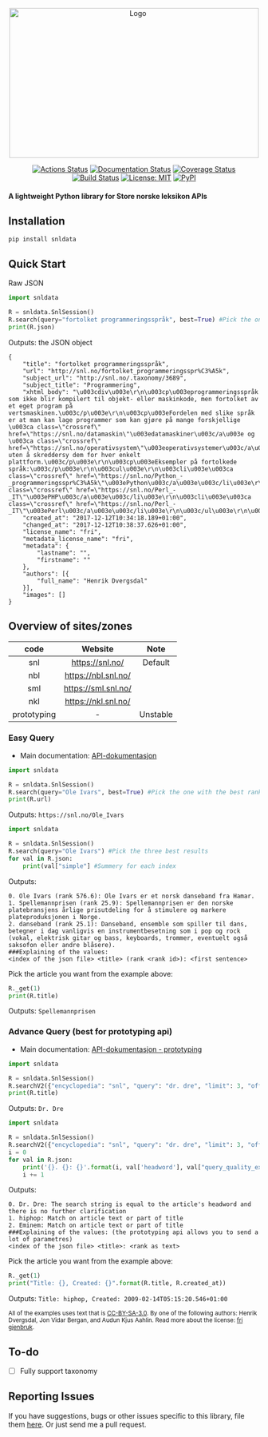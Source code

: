 <p align="center">
  <a href="https://github.com/DiFronzo/snldata"><img alt="Logo" width="500" height="300" src="https://snldata.readthedocs.io/en/latest/_static/snldata_logo.svg"></a>
</p>
<p align="center">
  <a href="https://github.com/DiFronzo/snldata/actions"><img alt="Actions Status" src="https://github.com/DiFronzo/SnlData/workflows/Test/badge.svg"></a>
  <a href="https://snldata.readthedocs.io/en/latest/?badge=latest"><img alt="Documentation Status" src="https://readthedocs.org/projects/snldata/badge/?version=latest"></a>
  <a href="https://codecov.io/gh/DiFronzo/SnlData"><img alt="Coverage Status" src="https://codecov.io/gh/DiFronzo/SnlData/branch/master/graph/badge.svg"></a>
  <a href="https://travis-ci.com/DiFronzo/SnlData"><img alt="Build Status" src="https://api.travis-ci.com/DiFronzo/SnlData.svg?branch=master"></a>	
  <a href="https://github.com/DiFronzo/SnlData/blob/master/LICENSE"><img alt="License: MIT" src="https://snldata.readthedocs.io/en/latest/_static/license.svg"></a>
  <a href="https://pypi.org/project/snldata/"><img alt="PyPI" src="https://img.shields.io/pypi/v/snldata"></a>
  <h4>A lightweight Python library for Store norske leksikon APIs</h4>
</p>

## Installation

    pip install snldata

## Quick Start
Raw JSON
```python
import snldata

R = snldata.SnlSession()
R.search(query="fortolket programmeringsspråk", best=True) #Pick the one with the best rank
print(R.json)

```
Outputs: the JSON object
```
{
	"title": "fortolket programmeringsspråk",
	"url": "http://snl.no/fortolket_programmeringsspr%C3%A5k",
	"subject_url": "http://snl.no/.taxonomy/3689",
	"subject_title": "Programmering",
	"xhtml_body": "\u003cdiv\u003e\r\n\u003cp\u003eprogrammeringsspråk som ikke blir kompilert til objekt- eller maskinkode, men fortolket av et eget program på vertsmaskinen.\u003c/p\u003e\r\n\u003cp\u003eFordelen med slike språk er at man kan lage programmer som kan gjøre på mange forskjellige \u003ca class=\"crossref\" href=\"https://snl.no/datamaskin\"\u003edatamaskiner\u003c/a\u003e og \u003ca class=\"crossref\" href=\"https://snl.no/operativsystem\"\u003eoperativsystemer\u003c/a\u003e uten å skreddersy dem for hver enkelt plattform.\u003c/p\u003e\r\n\u003cp\u003eEksempler på fortolkede språk:\u003c/p\u003e\r\n\u003cul\u003e\r\n\u003cli\u003e\u003ca class=\"crossref\" href=\"https://snl.no/Python_-_programmeringsspr%C3%A5k\"\u003ePython\u003c/a\u003e\u003c/li\u003e\r\n\u003cli\u003eJavascript\u003c/li\u003e\r\n\u003cli\u003e\u003ca class=\"crossref\" href=\"https://snl.no/Perl_-_IT\"\u003ePHP\u003c/a\u003e\u003c/li\u003e\r\n\u003cli\u003e\u003ca class=\"crossref\" href=\"https://snl.no/Perl_-_IT\"\u003ePerl\u003c/a\u003e\u003c/li\u003e\r\n\u003c/ul\u003e\r\n\u003c/div\u003e",
	"created_at": "2017-12-12T10:34:18.189+01:00",
	"changed_at": "2017-12-12T10:38:37.626+01:00",
	"license_name": "fri",
	"metadata_license_name": "fri",
	"metadata": {
		"lastname": "",
		"firstname": ""
	},
	"authors": [{
		"full_name": "Henrik Dvergsdal"
	}],
	"images": []
}
```
## Overview of sites/zones
|     code    |       Website       |   Note  |
|:-----------:|:-------------------:|:-------:|
|     snl     |   https://snl.no/   | Default |
|     nbl     | https://nbl.snl.no/ |         |
|     sml     | https://sml.snl.no/ |         |
|     nkl     | https://nkl.snl.no/ |         |
| prototyping |          -          | Unstable |
### Easy Query
- Main documentation: [API-dokumentasjon](https://meta.snl.no/API-dokumentasjon)

```python
import snldata

R = snldata.SnlSession()
R.search(query="Ole Ivars", best=True) #Pick the one with the best rank
print(R.url)

```
Outputs: `https://snl.no/Ole_Ivars`

```python
import snldata

R = snldata.SnlSession()
R.search(query="Ole Ivars") #Pick the three best results
for val in R.json:
    print(val["simple"] #Summery for each index

```
Outputs: 
```
0. Ole Ivars (rank 576.6): Ole Ivars er et norsk danseband fra Hamar.
1. Spellemannprisen (rank 25.9): Spellemannprisen er den norske platebransjens årlige prisutdeling for å stimulere og markere plateproduksjonen i Norge.
2. danseband (rank 25.1): Danseband, ensemble som spiller til dans, betegner i dag vanligvis en instrumentbesetning som i pop og rock (vokal, elektrisk gitar og bass, keyboards, trommer, eventuelt også saksofon eller andre blåsere).
###Explaining of the values:
<index of the json file> <title> (rank <rank id>): <first sentence>
```
Pick the article you want from the example above:
```python
R._get(1)
print(R.title)
```
Outputs: `Spellemannprisen`

### Advance Query (best for prototyping api)
- Main documentation: [API-dokumentasjon - prototyping](https://meta.snl.no/API-dokumentasjon_-_prototyping)

```python
import snldata

R = snldata.SnlSession()
R.searchV2({"encyclopedia": "snl", "query": "dr. dre", "limit": 3, "offset": 0 }, zone="prototyping", best=True)
print(R.title)

```
Outputs: `Dr. Dre`

```python
import snldata

R = snldata.SnlSession()
R.searchV2({"encyclopedia": "snl", "query": "dr. dre", "limit": 3, "offset": 0 }, zone="prototyping")
i = 0
for val in R.json:
    print('{}. {}: {}'.format(i, val['headword'], val["query_quality_explain"]))
    i += 1

```
Outputs:
```
0. Dr. Dre: The search string is equal to the article's headword and there is no further clarification
1. hiphop: Match on article text or part of title
2. Eminem: Match on article text or part of title
###Explaining of the values: (the prototyping api allows you to send a lot of parametres)
<index of the json file> <title>: <rank as text>
```
Pick the article you want from the example above:
```python
R._get(1)
print("Title: {}, Created: {}".format(R.title, R.created_at))
```
Outputs: `Title: hiphop, Created: 2009-02-14T05:15:20.546+01:00`

<sup>All of the examples uses text that is [CC-BY-SA-3.0](https://creativecommons.org/licenses/by-sa/3.0). By one of the following authors: Henrik Dvergsdal, Jon Vidar Bergan, and Audun Kjus Aahlin. Read more about the license: [fri gjenbruk](https://meta.snl.no/fri_gjenbruk).</sup>
## To-do
- [ ] Fully support taxonomy

## Reporting Issues

If you have suggestions, bugs or other issues specific to this library, file them [here](https://github.com/DiFronzo/SnlData/issues). Or just send me a pull request.
